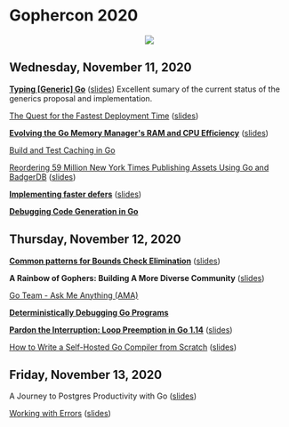 # Gophercon 2020

<p align="center"><img src="https://i.imgur.com/yQy677gl.jpg" /></p>

## Wednesday, November 11, 2020

[**Typing [Generic] Go**](generics.md) ([slides](slides/generics.pdf))
Excellent sumary of the current status of the generics proposal and
implementation.

[The Quest for the Fastest Deployment Time](fastest-deployment-time.md)
([slides](slides/fastest-deployment-time.pdf))

[**Evolving the Go Memory Manager's RAM and CPU Efficiency**](alloc.md) ([slides](slides/alloc.pdf))

[Build and Test Caching in Go](cache.md)

[Reordering 59 Million New York Times Publishing Assets Using Go and
BadgerDB](newyorktimes.md) ([slides](slides/newyorktimes.pdf))

[**Implementing faster defers**](defer.md) ([slides](slides/defer.pdf))

[**Debugging Code Generation in Go**](codegen.md)

## Thursday, November 12, 2020

[**Common patterns for Bounds Check Elimination**](bce.md) ([slides](slides/bce.pdf))

**A Rainbow of Gophers: Building A More Diverse Community**
([slides](slides/rainbow.pdf))

[Go Team - Ask Me Anything (AMA)](https://www.youtube.com/watch?v=rdfnYtQERFs)

[**Deterministically Debugging Go Programs**](debug.md)

[**Pardon the Interruption: Loop Preemption in Go 1.14**](preemption.md)
([slides](slides/preemption.pdf))

[How to Write a Self-Hosted Go Compiler from Scratch](compiler.md) ([slides](slides/compiler.pdf))

## Friday, November 13, 2020

A Journey to Postgres Productivity with Go ([slides](slides/postgres.pdf))

[Working with Errors](errors.md) ([slides](slides/errors.pdf))
